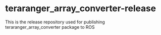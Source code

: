 # teraranger_array_converter-release
This is the release repository used for publishing teraranger_array_converter package to ROS 

